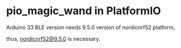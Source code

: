 # pio_magic_wand in PlatformIO




Arduino 33 BLE version needs 9.5.0 version of nordicnrf52 platform,

thus, nordicnrf52@9.5.0 is necessary.

